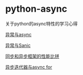 # python-async
关于python的async特性的学习心得

[异常与async](001-exception-and-async.md)

[异常与Sanic](002-exception-and-Sanic.md)

[同步和异步框架的性能比拼](003-sync-async-webframework-performance.md)

[异步迭代器与async for](004-async-iterator-and-async-for.md)
